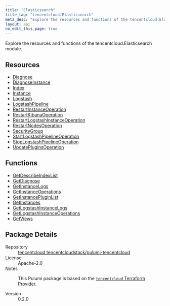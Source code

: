 ```yaml
---
title: "Elasticsearch"
title_tag: "tencentcloud.Elasticsearch"
meta_desc: "Explore the resources and functions of the tencentcloud.Elasticsearch module."
layout: api
no_edit_this_page: true
---
```


<!-- WARNING: this file was generated by Pulumi Docs Generator. -->
<!-- Do not edit by hand unless you're certain you know what you are doing! -->

Explore the resources and functions of the tencentcloud.Elasticsearch module.

<h2 id="resources">Resources</h2>
<ul class="api">
    <li><a href="diagnose/" title="Diagnose"><span class="api-symbol api-symbol--resource"></span>Diagnose</a></li>
    <li><a href="diagnoseinstance/" title="DiagnoseInstance"><span class="api-symbol api-symbol--resource"></span>DiagnoseInstance</a></li>
    <li><a href="--index/" title="Index"><span class="api-symbol api-symbol--resource"></span>Index</a></li>
    <li><a href="instance/" title="Instance"><span class="api-symbol api-symbol--resource"></span>Instance</a></li>
    <li><a href="logstash/" title="Logstash"><span class="api-symbol api-symbol--resource"></span>Logstash</a></li>
    <li><a href="logstashpipeline/" title="LogstashPipeline"><span class="api-symbol api-symbol--resource"></span>LogstashPipeline</a></li>
    <li><a href="restartinstanceoperation/" title="RestartInstanceOperation"><span class="api-symbol api-symbol--resource"></span>RestartInstanceOperation</a></li>
    <li><a href="restartkibanaoperation/" title="RestartKibanaOperation"><span class="api-symbol api-symbol--resource"></span>RestartKibanaOperation</a></li>
    <li><a href="restartlogstashinstanceoperation/" title="RestartLogstashInstanceOperation"><span class="api-symbol api-symbol--resource"></span>RestartLogstashInstanceOperation</a></li>
    <li><a href="restartnodesoperation/" title="RestartNodesOperation"><span class="api-symbol api-symbol--resource"></span>RestartNodesOperation</a></li>
    <li><a href="securitygroup/" title="SecurityGroup"><span class="api-symbol api-symbol--resource"></span>SecurityGroup</a></li>
    <li><a href="startlogstashpipelineoperation/" title="StartLogstashPipelineOperation"><span class="api-symbol api-symbol--resource"></span>StartLogstashPipelineOperation</a></li>
    <li><a href="stoplogstashpipelineoperation/" title="StopLogstashPipelineOperation"><span class="api-symbol api-symbol--resource"></span>StopLogstashPipelineOperation</a></li>
    <li><a href="updatepluginsoperation/" title="UpdatePluginsOperation"><span class="api-symbol api-symbol--resource"></span>UpdatePluginsOperation</a></li>
</ul>

<h2 id="functions">Functions</h2>
<ul class="api">
    <li><a href="getdescribeindexlist/" title="GetDescribeIndexList"><span class="api-symbol api-symbol--function"></span>GetDescribeIndexList</a></li>
    <li><a href="getdiagnose/" title="GetDiagnose"><span class="api-symbol api-symbol--function"></span>GetDiagnose</a></li>
    <li><a href="getinstancelogs/" title="GetInstanceLogs"><span class="api-symbol api-symbol--function"></span>GetInstanceLogs</a></li>
    <li><a href="getinstanceoperations/" title="GetInstanceOperations"><span class="api-symbol api-symbol--function"></span>GetInstanceOperations</a></li>
    <li><a href="getinstancepluginlist/" title="GetInstancePluginList"><span class="api-symbol api-symbol--function"></span>GetInstancePluginList</a></li>
    <li><a href="getinstances/" title="GetInstances"><span class="api-symbol api-symbol--function"></span>GetInstances</a></li>
    <li><a href="getlogstashinstancelogs/" title="GetLogstashInstanceLogs"><span class="api-symbol api-symbol--function"></span>GetLogstashInstanceLogs</a></li>
    <li><a href="getlogstashinstanceoperations/" title="GetLogstashInstanceOperations"><span class="api-symbol api-symbol--function"></span>GetLogstashInstanceOperations</a></li>
    <li><a href="getviews/" title="GetViews"><span class="api-symbol api-symbol--function"></span>GetViews</a></li>
</ul>

<h2 id="package-details">Package Details</h2>
<dl class="package-details">
	<dt>Repository</dt>
	<dd><a href="https://github.com/tencentcloudstack/pulumi-tencentcloud">tencentcloud tencentcloudstack/pulumi-tencentcloud</a></dd>
	<dt>License</dt>
	<dd>Apache-2.0</dd>
	<dt>Notes</dt>
	<dd><p>This Pulumi package is based on the <a href="https://github.com/tencentcloudstack/terraform-provider-tencentcloud"><code>tencentcloud</code> Terraform Provider</a>.</p>
</dd>
	<dt>Version</dt>
	<dd>0.2.0</dd>
</dl>

